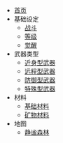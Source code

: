 * [首页](README.md)
* 基础设定
    * [战斗](基础设定\战斗.md)
    * [等级](基础设定\等级.md)
    * [觉醒](基础设定\觉醒.md)
* 武器类型
    * [近身型武器](武器类型\近身型武器.md)
    * [远程型武器](武器类型\远程型武器.md)
    * [防御型武器](武器类型\防御型武器.md)
    * [特殊型武器](武器类型\特殊型武器.md)
* 材料
    * [基础材料](材料\基础材料.md)
    * [矿物材料](材料\矿物材料.md)
* 地图 
    * [静谧森林](世界地图\静谧森林(T1).md)